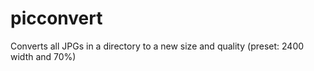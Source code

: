 # picconvert
Converts all JPGs in a directory to a new size and quality (preset: 2400 width and 70%)
